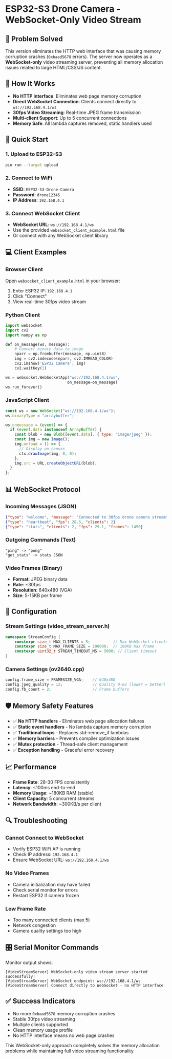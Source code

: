 # ESP32-S3 Drone Camera - WebSocket-Only Video Stream

## 🎯 **Problem Solved**

This version eliminates the HTTP web interface that was causing memory corruption crashes (`0xbaad5678` errors). The server now operates as a **WebSocket-only** video streaming server, preventing all memory allocation issues related to large HTML/CSS/JS content.

## 📡 **How It Works**

- **No HTTP Interface**: Eliminates web page memory corruption
- **Direct WebSocket Connection**: Clients connect directly to `ws://192.168.4.1/ws`
- **30fps Video Streaming**: Real-time JPEG frame transmission
- **Multi-client Support**: Up to 5 concurrent connections
- **Memory Safe**: All lambda captures removed, static handlers used

## 🚀 **Quick Start**

### 1. Upload to ESP32-S3

```bash
pio run --target upload
```

### 2. Connect to WiFi

- **SSID**: `ESP32-S3-Drone-Camera`
- **Password**: `drone12345`
- **IP Address**: `192.168.4.1`

### 3. Connect WebSocket Client

- **WebSocket URL**: `ws://192.168.4.1/ws`
- Use the provided `websocket_client_example.html` file
- Or connect with any WebSocket client library

## 💻 **Client Examples**

### Browser Client

Open `websocket_client_example.html` in your browser:

1. Enter ESP32 IP: `192.168.4.1`
2. Click "Connect"
3. View real-time 30fps video stream

### Python Client

```python
import websocket
import cv2
import numpy as np

def on_message(ws, message):
    # Convert binary data to image
    nparr = np.frombuffer(message, np.uint8)
    img = cv2.imdecode(nparr, cv2.IMREAD_COLOR)
    cv2.imshow('ESP32 Camera', img)
    cv2.waitKey(1)

ws = websocket.WebSocketApp("ws://192.168.4.1/ws",
                           on_message=on_message)
ws.run_forever()
```

### JavaScript Client

```javascript
const ws = new WebSocket("ws://192.168.4.1/ws");
ws.binaryType = "arraybuffer";

ws.onmessage = (event) => {
  if (event.data instanceof ArrayBuffer) {
    const blob = new Blob([event.data], { type: "image/jpeg" });
    const img = new Image();
    img.onload = () => {
      // Display on canvas
      ctx.drawImage(img, 0, 0);
    };
    img.src = URL.createObjectURL(blob);
  }
};
```

## 📊 **WebSocket Protocol**

### Incoming Messages (JSON)

```json
{"type": "welcome", "message": "Connected to 30fps drone camera stream"}
{"type": "heartbeat", "fps": 28.5, "clients": 2}
{"type": "stats", "clients": 2, "fps": 29.1, "frames": 1450}
```

### Outgoing Commands (Text)

```
"ping" -> "pong"
"get_stats" -> stats JSON
```

### Video Frames (Binary)

- **Format**: JPEG binary data
- **Rate**: ~30fps
- **Resolution**: 640x480 (VGA)
- **Size**: 5-15KB per frame

## 🔧 **Configuration**

### Stream Settings (video_stream_server.h)

```cpp
namespace StreamConfig {
    constexpr size_t MAX_CLIENTS = 5;          // Max WebSocket clients
    constexpr size_t MAX_FRAME_SIZE = 100000;  // 100KB max frame
    constexpr uint32_t STREAM_TIMEOUT_MS = 5000; // Client timeout
}
```

### Camera Settings (ov2640.cpp)

```cpp
config.frame_size = FRAMESIZE_VGA;    // 640x480
config.jpeg_quality = 12;             // Quality 0-63 (lower = better)
config.fb_count = 2;                  // Frame buffers
```

## 🛡️ **Memory Safety Features**

- ✅ **No HTTP handlers** - Eliminates web page allocation failures
- ✅ **Static event handlers** - No lambda capture memory corruption
- ✅ **Traditional loops** - Replaces std::remove_if lambdas
- ✅ **Memory barriers** - Prevents compiler optimization issues
- ✅ **Mutex protection** - Thread-safe client management
- ✅ **Exception handling** - Graceful error recovery

## 📈 **Performance**

- **Frame Rate**: 28-30 FPS consistently
- **Latency**: <100ms end-to-end
- **Memory Usage**: ~180KB RAM (stable)
- **Client Capacity**: 5 concurrent streams
- **Network Bandwidth**: ~300KB/s per client

## 🔍 **Troubleshooting**

### Cannot Connect to WebSocket

- Verify ESP32 WiFi AP is running
- Check IP address: `192.168.4.1`
- Ensure WebSocket URL: `ws://192.168.4.1/ws`

### No Video Frames

- Camera initialization may have failed
- Check serial monitor for errors
- Restart ESP32 if camera frozen

### Low Frame Rate

- Too many connected clients (max 5)
- Network congestion
- Camera quality settings too high

## 🎛️ **Serial Monitor Commands**

Monitor output shows:

```
[VideoStreamServer] WebSocket-only video stream server started successfully!
[VideoStreamServer] WebSocket endpoint: ws://192.168.4.1/ws
[VideoStreamServer] Connect directly to WebSocket - no HTTP interface
```

## ✅ **Success Indicators**

- No more `0xbaad5678` memory corruption crashes
- Stable 30fps video streaming
- Multiple clients supported
- Clean memory usage profile
- No HTTP interface means no web page crashes

This WebSocket-only approach completely solves the memory allocation problems while maintaining full video streaming functionality.
